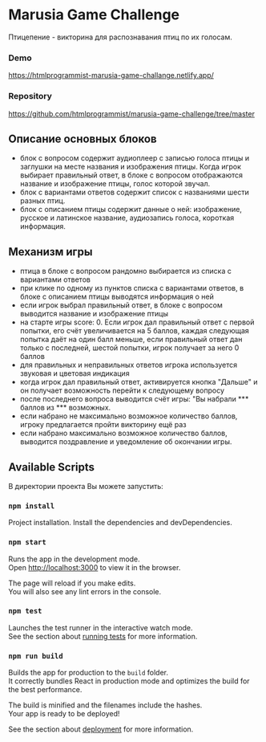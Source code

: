 # Marusia Game Challenge

Птицепение - викторина для распознавания птиц по их голосам. <br/>

### Demo

https://htmlprogrammist-marusia-game-challange.netlify.app/

### Repository
https://github.com/htmlprogrammist/marusia-game-challenge/tree/master

## Описание основных блоков

- блок с вопросом содержит аудиоплеер с записью голоса птицы и заглушки на месте названия и изображения птицы. Когда игрок выбирает правильный ответ, в блоке с вопросом отображаются название и изображение птицы, голос которой звучал.
- блок с вариантами ответов содержит список с названиями шести разных птиц.  
- блок с описанием птицы содержит данные о ней: изображение, русское и латинское название, аудиозапись голоса, короткая информация.

## Механизм игры

- птица в блоке с вопросом рандомно выбирается из списка с вариантами ответов
- при клике по одному из пунктов списка с вариантами ответов, в блоке с описанием птицы выводятся информация о ней
- если игрок выбрал правильный ответ, в блоке с вопросом выводится название и изображение птицы
- на старте игры score: 0. Если игрок дал правильный ответ с первой попытки, его счёт увеличивается на 5 баллов, каждая следующая попытка даёт на один балл меньше, если правильный ответ дан только с последней, шестой попытки, игрок получает за него 0 баллов
- для правильных и неправильных ответов игрока используется звуковая и цветовая индикация
- когда игрок дал правильный ответ, активируется кнопка "Дальше" и он получает возможность перейти к следующему вопросу
- после последнего вопроса выводится счёт игры: "Вы набрали *** баллов из *** возможных. 
- если набрано не максимально возможное количество баллов, игроку предлагается пройти викторину ещё раз
- если набрано максимально возможное количество баллов, выводится поздравление и уведомление об окончании игры.

## Available Scripts

В директории проекта Вы можете запустить:

### `npm install`

Project installation. Install the dependencies and devDependencies.

### `npm start`

Runs the app in the development mode.<br />
Open [http://localhost:3000](http://localhost:3000) to view it in the browser.

The page will reload if you make edits.<br />
You will also see any lint errors in the console.

### `npm test`

Launches the test runner in the interactive watch mode.<br />
See the section about [running tests](https://facebook.github.io/create-react-app/docs/running-tests) for more information.

### `npm run build`

Builds the app for production to the `build` folder.<br />
It correctly bundles React in production mode and optimizes the build for the best performance.

The build is minified and the filenames include the hashes.<br />
Your app is ready to be deployed!

See the section about [deployment](https://facebook.github.io/create-react-app/docs/deployment) for more information.
